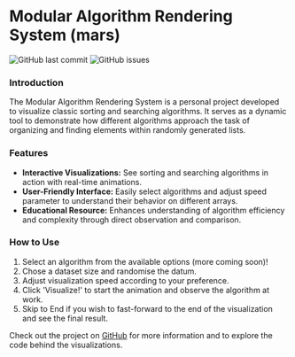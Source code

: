 # Modular Algorithm Rendering System (mars)

![GitHub last commit](https://img.shields.io/github/last-commit/phmarcel0x/dsa-algorithm-visualizer)
![GitHub issues](https://img.shields.io/github/issues/phmarcel0x/dsa-algorithm-visualizer)

### Introduction

The Modular Algorithm Rendering System is a personal project developed to visualize classic sorting and searching algorithms. It serves as a dynamic tool to demonstrate how different algorithms approach the task of organizing and finding elements within randomly generated lists.

### Features

- **Interactive Visualizations:** See sorting and searching algorithms in action with real-time animations.
- **User-Friendly Interface:** Easily select algorithms and adjust speed parameter to understand their behavior on different arrays.
- **Educational Resource:** Enhances understanding of algorithm efficiency and complexity through direct observation and comparison.

### How to Use

1. Select an algorithm from the available options (more coming soon)!
2. Chose a dataset size and randomise the datum.
3. Adjust visualization speed according to your preference.
4. Click 'Visualize!' to start the animation and observe the algorithm at work.
5. Skip to End if you wish to fast-forward to the end of the visualization and see the final result.
<!-- 5. Utilize the provided descriptions to gain insights into each algorithm's strategy and use case. -->


Check out the project on [GitHub](https://github.com/phmarcel0x/dsa-algorithm-visualizer) for more information and to explore the code behind the visualizations.
